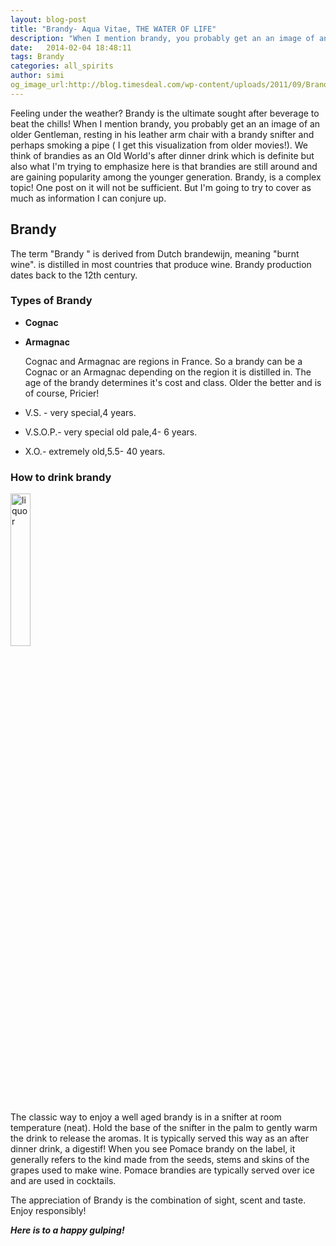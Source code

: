 ```yaml
---
layout: blog-post
title: "Brandy- Aqua Vitae, THE WATER OF LIFE"
description: "When I mention brandy, you probably get an an image of an older Gentleman, resting in his leather arm chair with a brandy snifter."
date:   2014-02-04 18:48:11
tags: Brandy
categories: all_spirits
author: simi
og_image_url:http://blog.timesdeal.com/wp-content/uploads/2011/09/Brandy_Snifter.jpg
---
```


 Feeling under the weather? Brandy is the ultimate sought after beverage to beat the chills! When I mention brandy, you probably get an an image of an older Gentleman, resting in his leather arm chair with a brandy snifter and perhaps smoking a pipe ( I get this visualization from older movies!). We think of brandies as an Old World's after dinner drink which is definite but also what I'm trying to emphasize here is that brandies are still around and are gaining popularity among the younger generation. Brandy, is a complex topic! One post on it will not be sufficient. But I'm going to try to cover as much as information I can conjure up.

## Brandy

 The term "Brandy " is derived from Dutch brandewijn, meaning "burnt wine". is distilled in most countries that produce wine. Brandy production dates back to the 12th century. 

### Types of Brandy

* **Cognac**
* **Armagnac**

  Cognac and Armagnac are regions in France. So a brandy can be a Cognac or an Armagnac depending on the region it is distilled in. 
The age of the brandy determines it's cost and class. Older the better and is of course, Pricier! 

* V.S. - very special,4 years.
* V.S.O.P.- very special old pale,4- 6 years.
* X.O.- extremely old,5.5- 40 years.

### How to drink brandy 
<img src="http://rumroadravings.com/wp-content/uploads/2013/01/Martell_in_brandy_snifter.jpg" alt="liquor" width="25%"/>

  The classic way to enjoy a well aged brandy is in a snifter at room temperature (neat). Hold the base of the snifter in the palm to gently warm the drink to release the aromas. It is typically served this way as an after dinner drink, a digestif!
 When you see Pomace brandy on the label, it generally refers to the kind made from the seeds, stems and skins of the grapes used to make wine. Pomace brandies are typically served over ice and are used in cocktails.

The appreciation of Brandy is the combination of sight, scent and taste. Enjoy responsibly!

***Here is to a happy gulping!***




